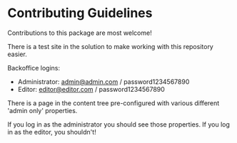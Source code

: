 # Contributing Guidelines

Contributions to this package are most welcome! 

There is a test site in the solution to make working with this repository easier.

Backoffice logins:
- Administrator: admin@admin.com / password1234567890
- Editor: editor@editor.com / password1234567890

There is a page in the content tree pre-configured with various different 'admin only' properties.

If you log in as the administrator you should see those properties. If you log in as the editor, you shouldn't!